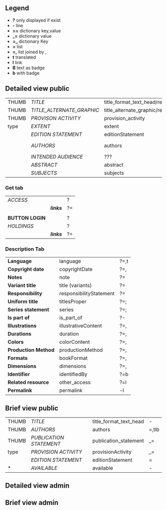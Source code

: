 ## Legend

* **?** only displayed if exist
* **-** line
* **==** dictionary key,value 
* **_=** dictionary value
* **=_** dictionary Key
* **=** list
* **=,** list joined by ,
* **t** translated
* **l** link
* **B** text as badge
* **b** with badge

## Detailed view public

|       |                           |                                                     |        |
|-------|---------------------------|-----------------------------------------------------|--------|
| THUMB | _TITLE_                   | title_format_text_head/responsibilityStatement_head | -      |
| THUMB | _TITLE_ALTERNATE_GRAPHIC_ | title_alternate_graphic/responsibilityStatement     | _=     |
| THUMB | _PROVISON ACTIVITY_       | provision_activity                                  | ?_=    |
| type  | _EXTENT_                  | extent                                              | ?-     |
|       | _EDITION STATEMENT_       | editionStatement                                    | ?=     |
|       | _AUTHORS_                 | authors                                             | ?=,tlb |
|       | _INTENDED AUDIENCE_       | ???                                                 | ???    |
|       | _ABSTRACT_                | abstract                                            | ?=     |
|       | _SUBJECTS_                | subjects                                            | ?=,B   |

### Get tab

|                  |             |    |
|------------------|-------------|----|
| _ACCESS_         |             | ?  |
|                  | _**links**_ | ?= |
|                  |             |    |
| **BUTTON LOGIN** |             | ?  |
| _HOLDINGS_       |             | ?  |
|                  | _**links**_ | ?= |

### Description Tab

|                       |                         |      |
|-----------------------|-------------------------|------|
| **Language**          | language                | ?=,t |
| **Copyright date**    | copyrightDate           | ?=,  |
| **Notes**             | note                    | ?=   |
| **Variant title**     | title (variants)        | ?=   |
| **Responsibility**    | responsibilityStatement | ?=   |
| **Uniform title**     | titlesProper            | ?=;  |
| **Series statement**  | series                  | ?=;  |
| **Is part of**        | is_part_of              | ?-   |
| **Illustrations**     | illustrativeContent     | ?=,  |
| **Durations**         | duration                | ?=,  |
| **Colors**            | colorContent            | ?=,  |
| **Production Method** | productionMethod        | ?=,  |
| **Formats**           | bookFormat              | ?=,  |
| **Dimensions**        | dimensions              | ?=,  |
| **Identifier**        | identifiedBy            | ?=b  |
| **Related resource**  | other_access            | ?=l  |
| **Permalink**         | permalink               | -l   |

## Brief view public

|       |                         |                        |       |
|-------|-------------------------|------------------------|-------|
| THUMB | _TITLE_                 | title_format_text_head | -     |
| THUMB | _AUTHORS_               | authors                | =,tlb |
| THUMB | _PUBLICATION STATEMENT_ | publication_statement  | _=    |
| type  | _PROVISION ACTIVITY_    | provisionActivity      | _=    |
|       | _EDITION STATEMENT_     | editionStatement       | =     |
| *     | _AVAILABLE_             | available              | -     |

## Detailed view admin

## Brief view admin
